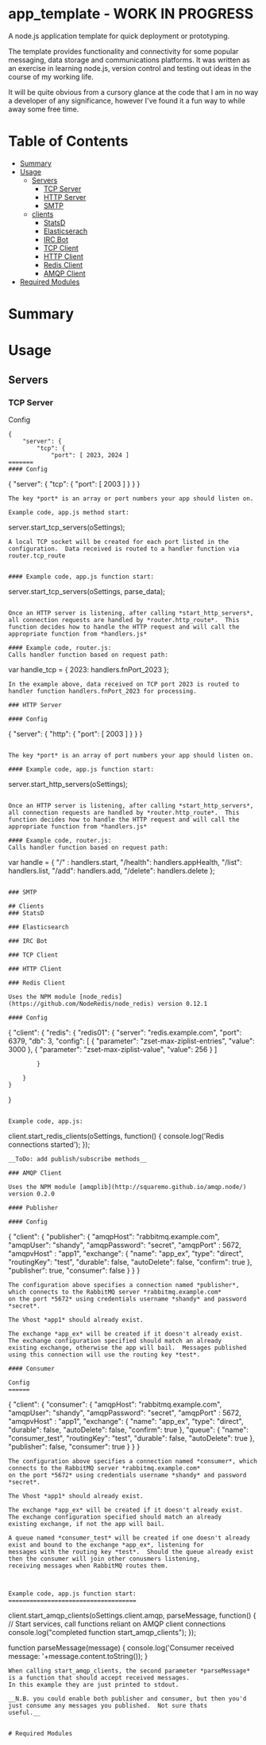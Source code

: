 # app_template - WORK IN PROGRESS

A node.js application template for quick deployment or prototyping.

The template provides functionality and connectivity for some popular messaging, data storage and communications platforms.
It was written as an exercise in learning node.js, version control and testing out ideas in the course of my working life.

It will be quite obvious from a cursory glance at the code that I am in no way a developer of any significance, however I've found it a fun way to while away some free time. 

# Table of Contents

* [Summary](#summary)
* [Usage](#usage)
   * [Servers](#servers)
      * [TCP Server](#tcp-server)
      * [HTTP Server](#http-server)
      * [SMTP](#smtp)
   * [clients](#clients)
      * [StatsD](#statsd)
      * [Elasticserach](#elasticsearch-client)
      * [IRC Bot](#ircbot)
      * [TCP Client](#tcp-client)
      * [HTTP Client](#http-client)
      * [Redis Client](#redis-client)
      * [AMQP Client](#amqp-client)
* [Required Modules](#required_modules)

# Summary

# Usage
## Servers
### TCP Server
Config 
```
{
	"server": {
		"tcp": {
			"port": [ 2023, 2024 ]
=======
#### Config

```
{
    "server": {
		"tcp": {
			"port": [ 2003 ]
		}
	}
}
```
The key *port* is an array or port numbers your app should listen on.

Example code, app.js method start:
```
server.start_tcp_servers(oSettings);
```
A local TCP socket will be created for each port listed in the configuration.  Data received is routed to a handler function via router.tcp_route


#### Example code, app.js function start:
```
server.start_tcp_servers(oSettings, parse_data);
```

Once an HTTP server is listening, after calling *start_http_servers*, all connection requests are handled by *router.http_route*.  This
function decides how to handle the HTTP request and will call the appropriate function from *handlers.js* 

#### Example code, router.js:
Calls handler function based on request path:
```
var handle_tcp = {
	2023:	handlers.fnPort_2023
};
```
In the example above, data received on TCP port 2023 is routed to handler function handlers.fnPort_2023 for processing.

### HTTP Server

#### Config
```
{
    "server": {
		"http": {
			"port": [ 2003 ]
		}
	}
}
```

The key *port* is an array of port numbers your app should listen on.

#### Example code, app.js function start:
```
server.start_http_servers(oSettings);
```

Once an HTTP server is listening, after calling *start_http_servers*, all connection requests are handled by *router.http_route*.  This
function decides how to handle the HTTP request and will call the appropriate function from *handlers.js*

#### Example code, router.js:
Calls handler function based on request path:
```
var handle = {
	"/" : 				handlers.start,
  	"/health":  		handlers.appHealth,
  	"/list":			handlers.list,
  	"/add": 	        handlers.add,
  	"/delete":          handlers.delete
};
```

### SMTP

## Clients
### StatsD

### Elasticsearch

### IRC Bot

### TCP Client

### HTTP Client

### Redis Client

Uses the NPM module [node_redis](https://github.com/NodeRedis/node_redis) version 0.12.1

#### Config
```
{
    "client": {
        "redis": {
		  "redis01": {
				"server":	"redis.example.com",
				"port":		6379,
				"db":		3,
				"config": [
					{
						"parameter":	"zset-max-ziplist-entries",
						"value":		3000
					},
					{
						"parameter":	"zset-max-ziplist-value",
						"value":		256
					}
				]
					
			}
			
		}
	}
}
```

Example code, app.js:
```
client.start_redis_clients(oSettings, function() {
	console.log('Redis connections started');
});
```
__ToDo: add publish/subscribe methods__

### AMQP Client

Uses the NPM module [amqplib](http://squaremo.github.io/amqp.node/) version 0.2.0 

#### Publisher

#### Config
```
{
	"client": {
		"publisher": {
			"amqpHost":   	"rabbitmq.example.com",
	        "amqpUser":     "shandy",
	        "amqpPassword": "secret",
	        "amqpPort" :    5672,
	        "amqpvHost" :   "app1",
	        "exchange":     {
	            "name":         "app_ex",
	            "type":         "direct",
	            "routingKey":   "test",
	            "durable":      false,
	            "autoDelete":   false,
	            "confirm":      true
	        },
	        "publisher":    true,
	        "consumer":     false
		}
	}
}
```
The configuration above specifies a connection named *publisher*, which connects to the RabbitMQ server *rabbitmq.example.com* 
on the port *5672* using credentials username *shandy* and password *secret*.  

The Vhost *app1* should already exist.

The exchange *app_ex* will be created if it doesn't already exist.  The exchange configuration specified should match an already 
existing exchange, otherwise the app will bail.  Messages published using this connection will use the routing key *test*.

#### Consumer

Config
======
```
{
    "client": {
    	"consumer": {
    		"amqpHost":   	"rabbitmq.example.com",
            "amqpUser":     "shandy",
            "amqpPassword": "secret",
            "amqpPort" :    5672,
            "amqpvHost" :   "app1",
            "exchange":     {
                "name":         "app_ex",
                "type":         "direct",
                "durable":      false,
                "autoDelete":   false,
                "confirm":      true
            },
            "queue":    {
                "name":         "consumer_test",
                "routingKey":   "test",
                "durable":      false,
                "autoDelete":   true
            },
            "publisher":    false,
            "consumer":     true
    	}
    }
}
```
The configuration above specifies a connection named *consumer*, which connects to the RabbitMQ server *rabbitmq.example.com* 
on the port *5672* using credentials username *shandy* and password *secret*.

The Vhost *app1* should already exist.

The exchange *app_ex* will be created if it doesn't already exist.  The exchange configuration specified should match an already 
existing exchange, if not the app will bail. 

A queue named *consumer_test* will be created if one doesn't already exist and bound to the exchange *app_ex*, listening for 
messages with the routing key *test*.  Should the queue already exist then the consumer will join other conusmers listening, 
receiving messages when RabbitMQ routes them.



Example code, app.js function start:
====================================
```
client.start_amqp_clients(oSettings.client.amqp, parseMessage, function() {
	// Start services, call functions reliant on AMQP client connections
	console.log("completed function start_amqp_clients");
});

function parseMessage(message) {
	console.log('Consumer received message: '+message.content.toString());
}

```
When calling start_amqp_clients, the second parameter *parseMessage* is a function that should accept received messages.  
In this example they are just printed to stdout.

__N.B. you could enable both publisher and consumer, but then you'd just consume any messages you published.  Not sure thats 
useful.__


# Required Modules